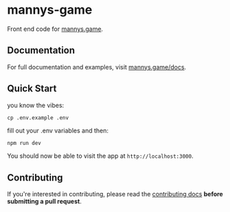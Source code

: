 # mannys-game

Front end code for [mannys.game](https://mannys.game).

## Documentation

For full documentation and examples, visit [mannys.game/docs](https://mannys.game/docs).

## Quick Start

you know the vibes:

```
cp .env.example .env
```

fill out your .env variables and then:

```bash
npm run dev
```

You should now be able to visit the app at `http://localhost:3000`.

## Contributing

If you're interested in contributing, please read the [contributing docs](/.github/CONTRIBUTING.md) **before submitting a pull request**.
